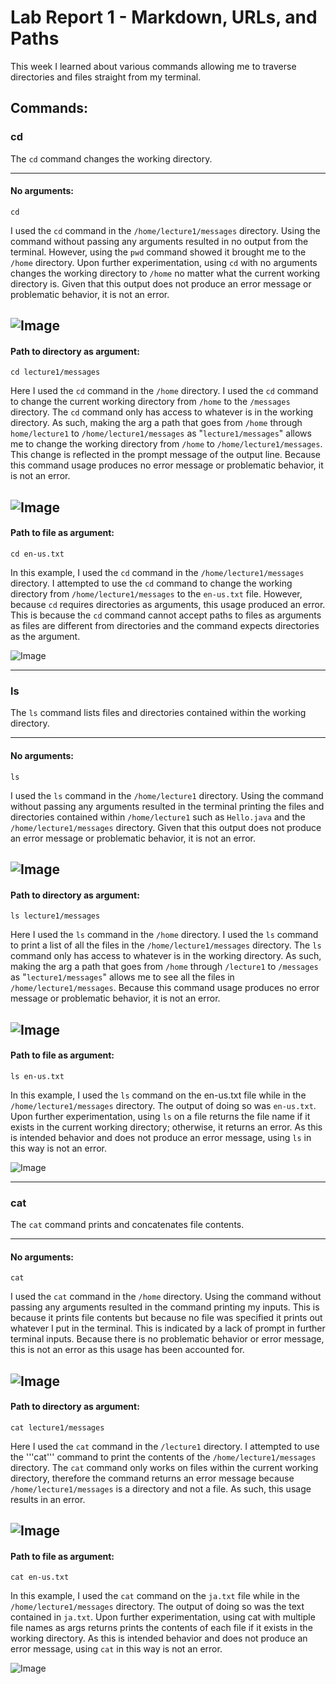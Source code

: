 # **Lab Report 1 - Markdown, URLs, and Paths**

This week I learned about various commands allowing me to traverse directories and files straight from my terminal.


## Commands:
### cd  
The ```cd``` command changes the working directory.

---
#### No arguments:
```
cd  
```
I used the ```cd``` command in the ```/home/lecture1/messages``` directory. Using the command without passing any arguments resulted in no output from the terminal. However, using the ```pwd``` command showed it brought me to the ```/home``` directory. Upon further experimentation, using ```cd``` with no arguments changes the working directory to ```/home``` no matter what the current working directory is. Given that this output does not produce an error message or problematic behavior, it is not an error.  

![Image](cse15l-wk1-imgs/CSE15L-wk1-cd.png)  
---
#### Path to directory as argument:
```
cd lecture1/messages
```
Here I used the ```cd``` command in the ```/home``` directory. I used the ```cd``` command to change the current working directory from ```/home``` to the ```/messages``` directory. The ```cd``` command only has access to whatever is in the working directory. As such, making the arg a path that goes from ```/home``` through ```home/lecture1``` to ```/home/lecture1/messages``` as "```lecture1/messages```" allows me to change the working directory from ```/home``` to ```/home/lecture1/messages```. This change is reflected in the prompt message of the output line. Because this command usage produces no error message or problematic behavior, it is not an error.  

![Image](cse15l-wk1-imgs/CSE15L-wk1-cd1.png)  
---
#### Path to file as argument:
```
cd en-us.txt
```
In this example, I used the ```cd``` command in the ```/home/lecture1/messages``` directory. I attempted to use the ```cd``` command to change the working directory from ```/home/lecture1/messages``` to the ```en-us.txt``` file. However, because ```cd``` requires directories as arguments, this usage produced an error. This is because the ```cd``` command cannot accept paths to files as arguments as files are different from directories and the command expects directories as the argument.  

![Image](cse15l-wk1-imgs/CSE15L-wk1-cd2.png)  

---
### ls  
The ```ls``` command lists files and directories contained within the working directory.

---
#### No arguments:
```
ls  
```
I used the ```ls``` command in the ```/home/lecture1``` directory. Using the command without passing any arguments resulted in the terminal printing the files and directories contained within ```/home/lecture1``` such as ```Hello.java``` and the ```/home/lecture1/messages``` directory. Given that this output does not produce an error message or problematic behavior, it is not an error.  

![Image](cse15l-wk1-imgs/CSE15L-wk1-ls.png)  
---
#### Path to directory as argument:
```
ls lecture1/messages
```
Here I used the ```ls``` command in the ```/home``` directory. I used the ```ls``` command to print a list of all the files in the ```/home/lecture1/messages``` directory. The ```ls``` command only has access to whatever is in the working directory. As such, making the arg a path that goes from ```/home``` through ```/lecture1``` to ```/messages``` as "```lecture1/messages```" allows me to see all the files in ```/home/lecture1/messages```. Because this command usage produces no error message or problematic behavior, it is not an error.  

![Image](cse15l-wk1-imgs/CSE15L-wk1-ls1.png)  
---
#### Path to file as argument:
```
ls en-us.txt
```
In this example, I used the ```ls``` command on the en-us.txt file while in the ```/home/lecture1/messages``` directory. The output of doing so was ```en-us.txt```. Upon further experimentation, using ```ls``` on a file returns the file name if it exists in the current working directory; otherwise, it returns an error. As this is intended behavior and does not produce an error message, using ```ls``` in this way is not an error.

![Image](cse15l-wk1-imgs/CSE15L-wk1-ls2.png)  

---
### cat  
The ```cat``` command prints and concatenates file contents.

---
#### No arguments:
```
cat  
```
I used the ```cat``` command in the ```/home``` directory. Using the command without passing any arguments resulted in the command printing my inputs. This is because it prints file contents but because no file was specified it prints out whatever I put in the terminal. This is indicated by a lack of prompt in further terminal inputs. Because there is no problematic behavior or error message, this is not an error as this usage has been accounted for.  

![Image](cse15l-wk1-imgs/CSE15L-wk1-cat.png)  
---
#### Path to directory as argument:
```
cat lecture1/messages
```
Here I used the ```cat``` command in the ```/lecture1``` directory. I attempted to use the '''cat''' command to print the contents of the ```/home/lecture1/messages``` directory. The ```cat``` command only works on files within the current working directory, therefore the command returns an error message because ```/home/lecture1/messages``` is a directory and not a file. As such, this usage results in an error. 

![Image](cse15l-wk1-imgs/CSE15L-wk1-cat1.png)  
---
#### Path to file as argument:
```
cat en-us.txt
```
In this example, I used the ```cat``` command on the ```ja.txt``` file while in the ```/home/lecture1/messages``` directory. The output of doing so was the text contained in ```ja.txt```. Upon further experimentation, using cat with multiple file names as args returns prints the contents of each file if it exists in the working directory. As this is intended behavior and does not produce an error message, using ```cat``` in this way is not an error.

![Image](cse15l-wk1-imgs/CSE15L-wk1-cat2.png)  

